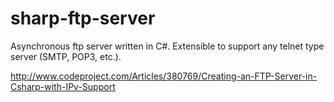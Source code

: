 sharp-ftp-server
================

Asynchronous ftp server written in C#. Extensible to support any telnet type server (SMTP, POP3, etc.).

http://www.codeproject.com/Articles/380769/Creating-an-FTP-Server-in-Csharp-with-IPv-Support
